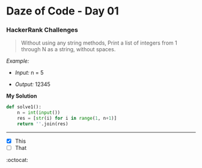 # Daze of Code - Day 01

### HackerRank Challenges

> Without using any string methods, Print a list of integers from 1 through N as a string, without spaces. 

*Example:*

* *Input:* n = 5

* *Output:* 12345

**My Solution**

```python
def solve1():
    n = int(input())
    res = [str(i) for i in range(1, n+1)]
    return ''.join(res)
```

>  
---
- [x] This
- [ ] That  
 
:octocat: